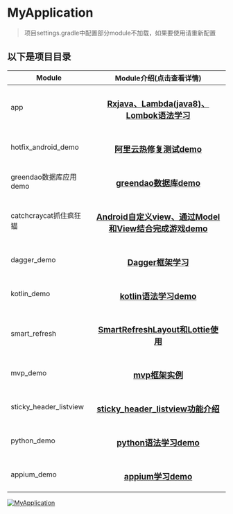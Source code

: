 # MyApplication

> 项目settings.gradle中配置部分module不加载，如果要使用请重新配置

## 以下是项目目录

| Module     | Module介绍(点击查看详情)    |
| --------   |          :----:           |
| app                   |   <h3 align="center"><a href="https://github.com/yueyue10/MyApplication/tree/master/app" >Rxjava、Lambda(java8)、Lombok语法学习</a></h3>     |
| hotfix_android_demo   |   <h3 align="center"><a href="https://github.com/yueyue10/MyApplication/tree/master/hotfix_android_demo" >阿里云热修复测试demo</a></h3>   |
| greendao数据库应用demo |   <h3 align="center"><a href="https://github.com/yueyue10/MyApplication/tree/master/greendao" >greendao数据库demo</a></h3>    |
| catchcraycat抓住疯狂猫 |   <h3 align="center"><a href="https://github.com/yueyue10/MyApplication/tree/master/catchcraycat" >Android自定义view、通过Model和View结合完成游戏demo</a></h3>  |
| dagger_demo           |   <h3 align="center"><a href="https://github.com/yueyue10/MyApplication/tree/master/dagger_demo" >Dagger框架学习</a></h3>  |
| kotlin_demo           |   <h3 align="center"><a href="https://github.com/yueyue10/MyApplication/tree/master/kotlin_demo" >kotlin语法学习demo</a></h3>  |
| smart_refresh         |   <h3 align="center"><a href="https://github.com/yueyue10/MyApplication/tree/master/smart_refresh" >SmartRefreshLayout和Lottie使用</a></h3>  |
| mvp_demo              |   <h3 align="center"><a href="https://github.com/yueyue10/MyApplication/tree/master/mvp_demo" >mvp框架实例</a></h3>  |
| sticky_header_listview|   <h3 align="center"><a href="https://github.com/yueyue10/MyApplication/tree/master/sticky_header_listview" >sticky_header_listview功能介绍</a></h3>  |
| python_demo           |   <h3 align="center"><a href="https://github.com/yueyue10/MyApplication/tree/master/python_project/python_demo" >python语法学习demo</a></h3>  |
| appium_demo           |   <h3 align="center"><a href="https://github.com/yueyue10/MyApplication/tree/master/python_project/python_demo/appium_demo" >appium学习demo</a></h3>  |

[![MyApplication](https://starchart.cc/yueyue10/MyApplication.svg)](https://starchart.cc/yueyue10/MyApplication)     
